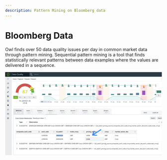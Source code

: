 ```yaml
---
description: Pattern Mining on Bloomberg data
---
```


# Bloomberg Data

Owl finds over 50 data quality issues per day in common market data through pattern mining. Sequential pattern mining is a tool that finds statistically relevant patterns between data examples where the values are delivered in a sequence.

![Identify improbable cross-column anomalies. In this case, the pricing source deviates from historical normalcy.](<../../.gitbook/assets/image (40).png>)
